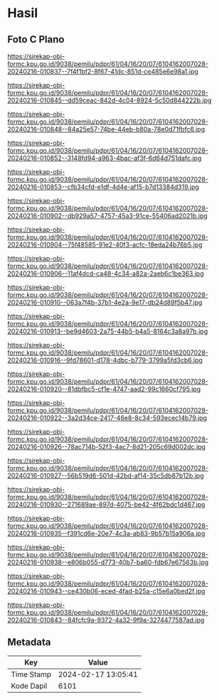 # Hasil

## Foto C Plano

https://sirekap-obj-formc.kpu.go.id/9038/pemilu/pdpr/61/04/16/20/07/6104162007028-20240216-010837--7f4f1bf2-8f67-41dc-851d-ce485e6e98a1.jpg

https://sirekap-obj-formc.kpu.go.id/9038/pemilu/pdpr/61/04/16/20/07/6104162007028-20240216-010845--dd59ceac-842d-4c04-8924-5c50d844222b.jpg

https://sirekap-obj-formc.kpu.go.id/9038/pemilu/pdpr/61/04/16/20/07/6104162007028-20240216-010848--84a25e57-74be-44eb-b80a-78e0d71fbfc6.jpg

https://sirekap-obj-formc.kpu.go.id/9038/pemilu/pdpr/61/04/16/20/07/6104162007028-20240216-010852--3148fd94-a963-4bac-af3f-6d64d751dafc.jpg

https://sirekap-obj-formc.kpu.go.id/9038/pemilu/pdpr/61/04/16/20/07/6104162007028-20240216-010853--cfb34cfd-e1df-4d4e-af15-b7d13384d319.jpg

https://sirekap-obj-formc.kpu.go.id/9038/pemilu/pdpr/61/04/16/20/07/6104162007028-20240216-010902--db929a57-4757-45a3-91ce-55406ad2021b.jpg

https://sirekap-obj-formc.kpu.go.id/9038/pemilu/pdpr/61/04/16/20/07/6104162007028-20240216-010904--75f48585-91e2-40f3-acfc-18eda24b76b5.jpg

https://sirekap-obj-formc.kpu.go.id/9038/pemilu/pdpr/61/04/16/20/07/6104162007028-20240216-010906--11af4dcd-ca48-4c34-a82a-2aeb6c1be363.jpg

https://sirekap-obj-formc.kpu.go.id/9038/pemilu/pdpr/61/04/16/20/07/6104162007028-20240216-010910--063a7f4b-37b1-4e2a-9e17-db24d89f5b47.jpg

https://sirekap-obj-formc.kpu.go.id/9038/pemilu/pdpr/61/04/16/20/07/6104162007028-20240216-010913--be9d4603-2a75-44b5-b4a5-8164c3a8a97b.jpg

https://sirekap-obj-formc.kpu.go.id/9038/pemilu/pdpr/61/04/16/20/07/6104162007028-20240216-010916--9fd78601-d178-4dbc-b779-3799a5fd3cb6.jpg

https://sirekap-obj-formc.kpu.go.id/9038/pemilu/pdpr/61/04/16/20/07/6104162007028-20240216-010920--81dbfbc5-cf1e-4747-aad2-99c1660cf795.jpg

https://sirekap-obj-formc.kpu.go.id/9038/pemilu/pdpr/61/04/16/20/07/6104162007028-20240216-010922--3a2d34ce-2417-46e8-8c34-593ecec14b79.jpg

https://sirekap-obj-formc.kpu.go.id/9038/pemilu/pdpr/61/04/16/20/07/6104162007028-20240216-010926--78ac714b-52f3-4ac7-8d21-205c69d002dc.jpg

https://sirekap-obj-formc.kpu.go.id/9038/pemilu/pdpr/61/04/16/20/07/6104162007028-20240216-010927--56b519d6-501d-42bd-af14-35c5db87b12b.jpg

https://sirekap-obj-formc.kpu.go.id/9038/pemilu/pdpr/61/04/16/20/07/6104162007028-20240216-010930--271689ae-897d-4075-be42-4f62bdc1d467.jpg

https://sirekap-obj-formc.kpu.go.id/9038/pemilu/pdpr/61/04/16/20/07/6104162007028-20240216-010935--f391cd6e-20e7-4c3a-ab83-9b57b15a906a.jpg

https://sirekap-obj-formc.kpu.go.id/9038/pemilu/pdpr/61/04/16/20/07/6104162007028-20240216-010938--e806b055-d773-40b7-ba60-fdb67e67563b.jpg

https://sirekap-obj-formc.kpu.go.id/9038/pemilu/pdpr/61/04/16/20/07/6104162007028-20240216-010943--ce430b06-eced-4fad-b25a-c15e6a0bed2f.jpg

https://sirekap-obj-formc.kpu.go.id/9038/pemilu/pdpr/61/04/16/20/07/6104162007028-20240216-010843--84fcfc9a-9372-4a32-9f9a-3274477587ad.jpg


## Metadata

| Key        | Value               |
| ---------- | ------------------- |
| Time Stamp | 2024-02-17 13:05:41 |
| Kode Dapil | 6101                |



